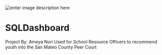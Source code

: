 ![enter image description 
here](https://probation.smcgov.org/sites/probation.smcgov.org/files/ProbationSealValues_WORD.png)
# SQLDashboard
Project By: Ameya Nori Used for School Resource Officers to recommend 
youth into the San Mateo County Peer Court
# 
